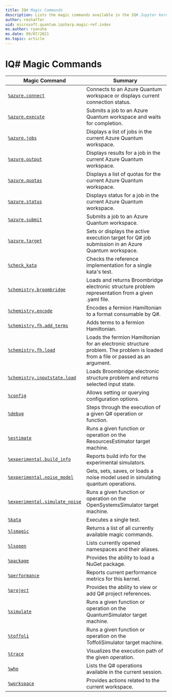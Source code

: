 ```yaml
---
title: IQ# Magic Commands
description: Lists the magic commands available in the IQ# Jupyter kernel.
author: rmshaffer
uid: microsoft.quantum.iqsharp.magic-ref.index
ms.author: ryansha
ms.date: 09/07/2021
ms.topic: article
---
```

# IQ# Magic Commands
| Magic Command | Summary |
|---------------|---------|
| [`%azure.connect`](xref:microsoft.quantum.iqsharp.magic-ref.azure.connect) | Connects to an Azure Quantum workspace or displays current connection status. |
| [`%azure.execute`](xref:microsoft.quantum.iqsharp.magic-ref.azure.execute) | Submits a job to an Azure Quantum workspace and waits for completion. |
| [`%azure.jobs`](xref:microsoft.quantum.iqsharp.magic-ref.azure.jobs) | Displays a list of jobs in the current Azure Quantum workspace. |
| [`%azure.output`](xref:microsoft.quantum.iqsharp.magic-ref.azure.output) | Displays results for a job in the current Azure Quantum workspace. |
| [`%azure.quotas`](xref:microsoft.quantum.iqsharp.magic-ref.azure.quotas) | Displays a list of quotas for the current Azure Quantum workspace. |
| [`%azure.status`](xref:microsoft.quantum.iqsharp.magic-ref.azure.status) | Displays status for a job in the current Azure Quantum workspace. |
| [`%azure.submit`](xref:microsoft.quantum.iqsharp.magic-ref.azure.submit) | Submits a job to an Azure Quantum workspace. |
| [`%azure.target`](xref:microsoft.quantum.iqsharp.magic-ref.azure.target) | Sets or displays the active execution target for Q# job submission in an Azure Quantum workspace. |
| [`%check_kata`](xref:microsoft.quantum.iqsharp.magic-ref.check_kata) | Checks the reference implementation for a single kata's test. |
| [`%chemistry.broombridge`](xref:microsoft.quantum.iqsharp.magic-ref.chemistry.broombridge) | Loads and returns Broombridge electronic structure problem representation from a given .yaml file. |
| [`%chemistry.encode`](xref:microsoft.quantum.iqsharp.magic-ref.chemistry.encode) | Encodes a fermion Hamiltonian to a format consumable by Q#. |
| [`%chemistry.fh.add_terms`](xref:microsoft.quantum.iqsharp.magic-ref.chemistry.fh.add_terms) | Adds terms to a fermion Hamiltonian. |
| [`%chemistry.fh.load`](xref:microsoft.quantum.iqsharp.magic-ref.chemistry.fh.load) | Loads the fermion Hamiltonian for an electronic structure problem. The problem is loaded from a file or passed as an argument. |
| [`%chemistry.inputstate.load`](xref:microsoft.quantum.iqsharp.magic-ref.chemistry.inputstate.load) | Loads Broombridge electronic structure problem and returns selected input state. |
| [`%config`](xref:microsoft.quantum.iqsharp.magic-ref.config) | Allows setting or querying configuration options. |
| [`%debug`](xref:microsoft.quantum.iqsharp.magic-ref.debug) | Steps through the execution of a given Q# operation or function. |
| [`%estimate`](xref:microsoft.quantum.iqsharp.magic-ref.estimate) | Runs a given function or operation on the ResourcesEstimator target machine. |
| [`%experimental.build_info`](xref:microsoft.quantum.iqsharp.magic-ref.experimental.build_info) | Reports build info for the experimental simulators. |
| [`%experimental.noise_model`](xref:microsoft.quantum.iqsharp.magic-ref.experimental.noise_model) | Gets, sets, saves, or loads a noise model used in simulating quantum operations. |
| [`%experimental.simulate_noise`](xref:microsoft.quantum.iqsharp.magic-ref.experimental.simulate_noise) | Runs a given function or operation on the OpenSystemsSimulator target machine. |
| [`%kata`](xref:microsoft.quantum.iqsharp.magic-ref.kata) | Executes a single test. |
| [`%lsmagic`](xref:microsoft.quantum.iqsharp.magic-ref.lsmagic) | Returns a list of all currently available magic commands. |
| [`%lsopen`](xref:microsoft.quantum.iqsharp.magic-ref.lsopen) | Lists currently opened namespaces and their aliases. |
| [`%package`](xref:microsoft.quantum.iqsharp.magic-ref.package) | Provides the ability to load a NuGet package. |
| [`%performance`](xref:microsoft.quantum.iqsharp.magic-ref.performance) | Reports current performance metrics for this kernel. |
| [`%project`](xref:microsoft.quantum.iqsharp.magic-ref.project) | Provides the ability to view or add Q# project references. |
| [`%simulate`](xref:microsoft.quantum.iqsharp.magic-ref.simulate) | Runs a given function or operation on the QuantumSimulator target machine. |
| [`%toffoli`](xref:microsoft.quantum.iqsharp.magic-ref.toffoli) | Runs a given function or operation on the ToffoliSimulator target machine. |
| [`%trace`](xref:microsoft.quantum.iqsharp.magic-ref.trace) | Visualizes the execution path of the given operation. |
| [`%who`](xref:microsoft.quantum.iqsharp.magic-ref.who) | Lists the Q# operations available in the current session. |
| [`%workspace`](xref:microsoft.quantum.iqsharp.magic-ref.workspace) | Provides actions related to the current workspace. |
